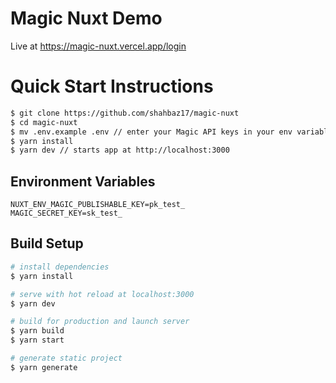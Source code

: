 # Magic Nuxt Demo

Live at https://magic-nuxt.vercel.app/login

# Quick Start Instructions

```bash
$ git clone https://github.com/shahbaz17/magic-nuxt
$ cd magic-nuxt
$ mv .env.example .env // enter your Magic API keys in your env variables
$ yarn install
$ yarn dev // starts app at http://localhost:3000
```

## Environment Variables

```
NUXT_ENV_MAGIC_PUBLISHABLE_KEY=pk_test_
MAGIC_SECRET_KEY=sk_test_
```

## Build Setup

```bash
# install dependencies
$ yarn install

# serve with hot reload at localhost:3000
$ yarn dev

# build for production and launch server
$ yarn build
$ yarn start

# generate static project
$ yarn generate
```
